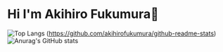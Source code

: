 # Hi I'm Akihiro Fukumura👋

![Top Langs](https://github-readme-stats.vercel.app/api/top-langs/?username=akihirofukumura&layout=compact)
(https://github.com/akihirofukumura/github-readme-stats)
![Anurag's GitHub stats](https://github-readme-stats.vercel.app/api?username=akihirofukumura)
<!--
**akihirofukumura/akihirofukumura** is a ✨ _special_ ✨ repository because its `README.md` (this file) appears on your GitHub profile.

Here are some ideas to get you started:

- 🔭 I’m currently working on ...
- 🌱 I’m currently learning ...
- 👯 I’m looking to collaborate on ...
- 🤔 I’m looking for help with ...
- 💬 Ask me about ...
- 📫 How to reach me: ...
- 😄 Pronouns: ...
- ⚡ Fun fact: ...
-->
